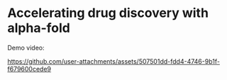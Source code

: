 # Accelerating drug discovery with alpha-fold

Demo video:

https://github.com/user-attachments/assets/507501dd-fdd4-4746-9b1f-f679600cede9


